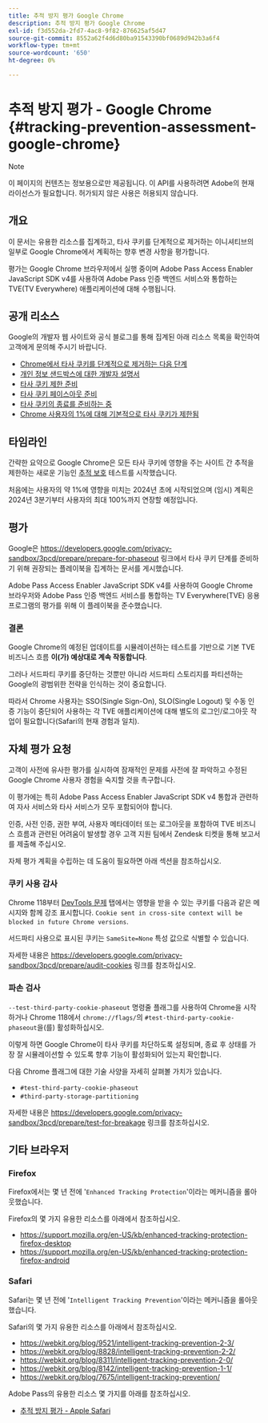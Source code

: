```yaml
---
title: 추적 방지 평가 Google Chrome
description: 추적 방지 평가 Google Chrome
exl-id: f3d552da-2fd7-4ac8-9f82-876625af5d47
source-git-commit: 8552a62f4d6d80ba91543390bf0689d942b3a6f4
workflow-type: tm+mt
source-wordcount: '650'
ht-degree: 0%

---
```


# 추적 방지 평가 - Google Chrome {#tracking-prevention-assessment-google-chrome}

>[!NOTE]
>
>이 페이지의 컨텐츠는 정보용으로만 제공됩니다. 이 API를 사용하려면 Adobe의 현재 라이선스가 필요합니다. 허가되지 않은 사용은 허용되지 않습니다.

## 개요

이 문서는 유용한 리소스를 집계하고, 타사 쿠키를 단계적으로 제거하는 이니셔티브의 일부로 Google Chrome에서 계획하는 향후 변경 사항을 평가합니다.

평가는 Google Chrome 브라우저에서 실행 중이며 Adobe Pass Access Enabler JavaScript SDK v4를 사용하여 Adobe Pass 인증 백엔드 서비스와 통합하는 TVE(TV Everywhere) 애플리케이션에 대해 수행됩니다.

## 공개 리소스

Google의 개발자 웹 사이트와 공식 블로그를 통해 집계된 아래 리소스 목록을 확인하여 고객에게 문의해 주시기 바랍니다.

* [Chrome에서 타사 쿠키를 단계적으로 제거하는 다음 단계](https://blog.google/products/chrome/privacy-sandbox-tracking-protection/)
* [개인 정보 샌드박스에 대한 개발자 설명서](https://developers.google.com/privacy-sandbox)
* [타사 쿠키 제한 준비](https://developers.google.com/privacy-sandbox/3pcd)
* [타사 쿠키 페이스아웃 준비](https://developers.google.com/privacy-sandbox/3pcd/prepare/prepare-for-phaseout)
* [타사 쿠키의 종료를 준비하는 중](https://developers.google.com/privacy-sandbox/blog/cookie-countdown-2023oct)
* [Chrome 사용자의 1%에 대해 기본적으로 타사 쿠키가 제한됨](https://developers.google.com/privacy-sandbox/blog/cookie-countdown-2024jan)

## 타임라인

간략한 요약으로 Google Chrome은 모든 타사 쿠키에 영향을 주는 사이트 간 추적을 제한하는 새로운 기능인 [추적 보호](https://privacysandbox.com/) 테스트를 시작했습니다.

처음에는 사용자의 약 1%에 영향을 미치는 2024년 초에 시작되었으며 (임시) 계획은 2024년 3분기부터 사용자의 최대 100%까지 연장할 예정입니다.

## 평가

Google은 https://developers.google.com/privacy-sandbox/3pcd/prepare/prepare-for-phaseout 링크에서 타사 쿠키 단계를 준비하기 위해 권장되는 플레이북을 집계하는 문서를 게시했습니다.

Adobe Pass Access Enabler JavaScript SDK v4를 사용하여 Google Chrome 브라우저와 Adobe Pass 인증 백엔드 서비스를 통합하는 TV Everywhere(TVE) 응용 프로그램의 평가를 위해 이 플레이북을 준수했습니다.

### 결론

Google Chrome의 예정된 업데이트를 시뮬레이션하는 테스트를 기반으로 기본 TVE 비즈니스 흐름 **이(가) 예상대로 계속 작동합니다**.

그러나 서드파티 쿠키를 중단하는 것뿐만 아니라 서드파티 스토리지를 파티션하는 Google의 광범위한 전략을 인식하는 것이 중요합니다.

따라서 Chrome 사용자는 SSO(Single Sign-On), SLO(Single Logout) 및 수동 인증 기능이 중단되어 사용하는 각 TVE 애플리케이션에 대해 별도의 로그인/로그아웃 작업이 필요합니다(Safari의 현재 경험과 일치).

## 자체 평가 요청

고객이 사전에 유사한 평가를 실시하여 잠재적인 문제를 사전에 잘 파악하고 수정된 Google Chrome 사용자 경험을 숙지할 것을 촉구합니다.

이 평가에는 특히 Adobe Pass Access Enabler JavaScript SDK v4 통합과 관련하여 자사 서비스와 타사 서비스가 모두 포함되어야 합니다.

인증, 사전 인증, 권한 부여, 사용자 메타데이터 또는 로그아웃을 포함하여 TVE 비즈니스 흐름과 관련된 어려움이 발생할 경우 고객 지원 팀에서 Zendesk 티켓을 통해 보고서를 제출해 주십시오.

자체 평가 계획을 수립하는 데 도움이 필요하면 아래 섹션을 참조하십시오.

### 쿠키 사용 감사

Chrome 118부터 [DevTools 문제](https://developer.chrome.com/docs/devtools/issues/) 탭에서는 영향을 받을 수 있는 쿠키를 다음과 같은 메시지와 함께 강조 표시합니다. `Cookie sent in cross-site context will be blocked in future Chrome versions`.

서드파티 사용으로 표시된 쿠키는 `SameSite=None` 특성 값으로 식별할 수 있습니다.

자세한 내용은 https://developers.google.com/privacy-sandbox/3pcd/prepare/audit-cookies 링크를 참조하십시오.

### 파손 검사

`--test-third-party-cookie-phaseout` 명령줄 플래그를 사용하여 Chrome을 시작하거나 Chrome 118에서 `chrome://flags/`의 `#test-third-party-cookie-phaseout`을(를) 활성화하십시오.

이렇게 하면 Google Chrome이 타사 쿠키를 차단하도록 설정되며, 종료 후 상태를 가장 잘 시뮬레이션할 수 있도록 향후 기능이 활성화되어 있는지 확인합니다.

다음 Chrome 플래그에 대한 기술 사양을 자세히 살펴볼 가치가 있습니다.

* `#test-third-party-cookie-phaseout`
* `#third-party-storage-partitioning`

자세한 내용은 https://developers.google.com/privacy-sandbox/3pcd/prepare/test-for-breakage 링크를 참조하십시오.

## 기타 브라우저

### Firefox

Firefox에서는 몇 년 전에 &#39;`Enhanced Tracking Protection`&#39;이라는 메커니즘을 롤아웃했습니다.

Firefox의 몇 가지 유용한 리소스를 아래에서 참조하십시오.

* https://support.mozilla.org/en-US/kb/enhanced-tracking-protection-firefox-desktop
* https://support.mozilla.org/en-US/kb/enhanced-tracking-protection-firefox-android

### Safari

Safari는 몇 년 전에 &#39;`Intelligent Tracking Prevention`&#39;이라는 메커니즘을 롤아웃했습니다.

Safari의 몇 가지 유용한 리소스를 아래에서 참조하십시오.

* https://webkit.org/blog/9521/intelligent-tracking-prevention-2-3/
* https://webkit.org/blog/8828/intelligent-tracking-prevention-2-2/
* https://webkit.org/blog/8311/intelligent-tracking-prevention-2-0/
* https://webkit.org/blog/8142/intelligent-tracking-prevention-1-1/
* https://webkit.org/blog/7675/intelligent-tracking-prevention/

Adobe Pass의 유용한 리소스 몇 가지를 아래를 참조하십시오.

* [추적 방지 평가 - Apple Safari](tracking-prevention-assessment-apple-safari.md)
